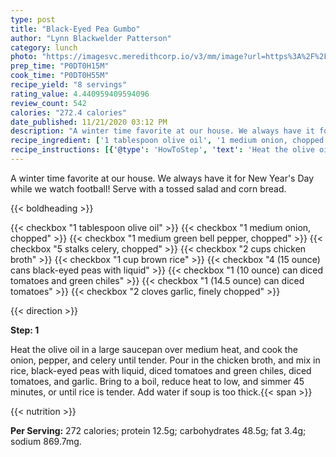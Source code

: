 ```yaml
---
type: post
title: "Black-Eyed Pea Gumbo"
author: "Lynn Blackwelder Patterson"
category: lunch
photo: "https://imagesvc.meredithcorp.io/v3/mm/image?url=https%3A%2F%2Fimages.media-allrecipes.com%2Fuserphotos%2F4878055.jpg"
prep_time: "P0DT0H15M"
cook_time: "P0DT0H55M"
recipe_yield: "8 servings"
rating_value: 4.440959409594096
review_count: 542
calories: "272.4 calories"
date_published: 11/21/2020 03:12 PM
description: "A winter time favorite at our house. We always have it for New Year's Day while we watch football! Serve with a tossed salad and corn bread."
recipe_ingredient: ['1 tablespoon olive oil', '1 medium onion, chopped', '1 medium green bell pepper, chopped', '5 stalks celery, chopped', '2 cups chicken broth', '1 cup brown rice', '4 (15 ounce) cans black-eyed peas with liquid', '1 (10 ounce) can diced tomatoes and green chiles', '1 (14.5 ounce) can diced tomatoes', '2 cloves garlic, finely chopped']
recipe_instructions: [{'@type': 'HowToStep', 'text': 'Heat the olive oil in a large saucepan over medium heat, and cook the onion, pepper, and celery until tender. Pour in the chicken broth, and mix in rice, black-eyed peas with liquid, diced tomatoes and green chiles, diced tomatoes, and garlic. Bring to a boil, reduce heat to low, and simmer 45 minutes, or until rice is tender. Add water if soup is too thick.\n'}]
---
```


A winter time favorite at our house. We always have it for New Year's Day while we watch football! Serve with a tossed salad and corn bread. 

{{< boldheading >}}

{{< checkbox "1 tablespoon olive oil" >}}
{{< checkbox "1 medium onion, chopped" >}}
{{< checkbox "1 medium green bell pepper, chopped" >}}
{{< checkbox "5 stalks celery, chopped" >}}
{{< checkbox "2 cups chicken broth" >}}
{{< checkbox "1 cup brown rice" >}}
{{< checkbox "4 (15 ounce) cans black-eyed peas with liquid" >}}
{{< checkbox "1 (10 ounce) can diced tomatoes and green chiles" >}}
{{< checkbox "1 (14.5 ounce) can diced tomatoes" >}}
{{< checkbox "2 cloves garlic, finely chopped" >}}


{{< direction >}}

**Step: 1**

Heat the olive oil in a large saucepan over medium heat, and cook the onion, pepper, and celery until tender. Pour in the chicken broth, and mix in rice, black-eyed peas with liquid, diced tomatoes and green chiles, diced tomatoes, and garlic. Bring to a boil, reduce heat to low, and simmer 45 minutes, or until rice is tender. Add water if soup is too thick.{{< span >}}

{{< nutrition >}}

**Per Serving:** 272 calories; protein 12.5g; carbohydrates 48.5g; fat 3.4g; sodium 869.7mg.